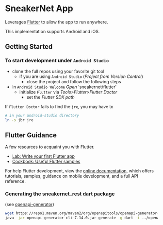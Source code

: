 SneakerNet App
================================================================================
Leverages [Flutter](https://flutter.dev/) to allow the app to run anywhere.

This implementation supports Android and iOS.

Getting Started
--------------------------------------------------------------------------------
### To start development under `Android Studio`
* clone the full repos using your favorite git tool
    * if you are using `Android Studio` (*Project from Version Control*)
        * close the project and follow the following steps
* In `Android Studio Welcome` *Open* 'sneakernet/flutter'
    * initialize `Flutter` via *Tools>Flutter>Flutter Doctor*
        * set the *Flutter SDK path*

If `Flutter Doctor` fails to find the `jre`, you may have to
```sh
# in your android-studio directory
ln -s jbr jre
```

Flutter Guidance
--------------------------------------------------------------------------------
A few resources to acquaint you with Flutter.

- [Lab: Write your first Flutter app](https://docs.flutter.dev/get-started/codelab)
- [Cookbook: Useful Flutter samples](https://docs.flutter.dev/cookbook)

For help Flutter development, view the [online documentation](https://docs.flutter.dev/),
which offers tutorials, samples, guidance on mobile development, and a full API reference.


### Generating the sneakernet_rest dart package
(see [openapi-generator](https://github.com/OpenAPITools/openapi-generator))
```sh
wget https://repo1.maven.org/maven2/org/openapitools/openapi-generator-cli/7.14.0/openapi-generator-cli-7.14.0.jar -O openapi-generator-cli.jar
java -jar openapi-generator-cli-7.14.0.jar generate -g dart -i ../openapi/sneakernet.yml -o sneakernet_rest --additional-properties pubName=sneakernet_rest
```
